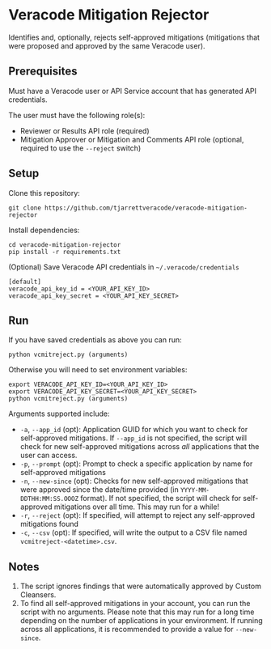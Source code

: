 # Veracode Mitigation Rejector

Identifies and, optionally, rejects self-approved mitigations (mitigations that were proposed and approved by the same Veracode user).

## Prerequisites

Must have a Veracode user or API Service account that has generated API credentials.

The user must have the following role(s):

* Reviewer or Results API role (required)
* Mitigation Approver or Mitigation and Comments API role (optional, required to use the `--reject` switch)

## Setup

Clone this repository:

    git clone https://github.com/tjarrettveracode/veracode-mitigation-rejector

Install dependencies:

    cd veracode-mitigation-rejector
    pip install -r requirements.txt

(Optional) Save Veracode API credentials in `~/.veracode/credentials`

    [default]
    veracode_api_key_id = <YOUR_API_KEY_ID>
    veracode_api_key_secret = <YOUR_API_KEY_SECRET>

## Run

If you have saved credentials as above you can run:

    python vcmitreject.py (arguments)

Otherwise you will need to set environment variables:

    export VERACODE_API_KEY_ID=<YOUR_API_KEY_ID>
    export VERACODE_API_KEY_SECRET=<YOUR_API_KEY_SECRET>
    python vcmitreject.py (arguments)

Arguments supported include:

* `-a`, `--app_id` (opt): Application GUID for which you want to check for self-approved mitigations. If `--app_id` is not specified, the script will check for new self-approved mitigations across *all* applications that the user can access.
* `-p`, `--prompt` (opt): Prompt to check a specific application by name for self-approved mitigations
* `-n`, `--new-since` (opt): Checks for new self-approved mitigations that were approved since the date/time provided (in `YYYY-MM-DDTHH:MM:SS.OOOZ` format). If not specified, the script will check for self-approved mitigations over all time. This may run for a while!
* `-r`, `--reject` (opt): If specified, will attempt to reject any self-approved mitigations found
* `-c`, `--csv` (opt): If specified, will write the output to a CSV file named `vcmitreject-<datetime>.csv`.

## Notes

1. The script ignores findings that were automatically approved by Custom Cleansers.
1. To find all self-approved mitigations in your account, you can run the script with no arguments. Please note that this may run for a long time depending on the number of applications in your environment. If running across all applications, it is recommended to provide a value for `--new-since`.
